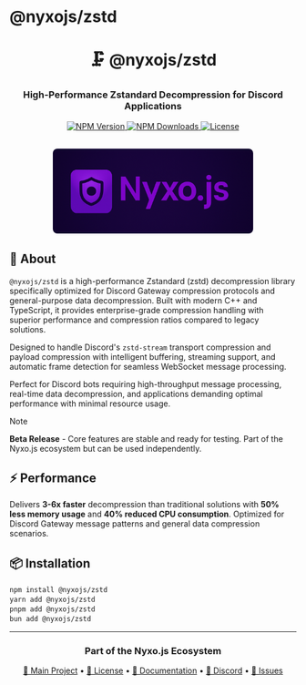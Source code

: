 # @nyxojs/zstd

<div align="center">
  <h1>🗜️ @nyxojs/zstd</h1>
  <h3>High-Performance Zstandard Decompression for Discord Applications</h3>
  <p align="center">
    <a href="https://www.npmjs.com/package/@nyxojs/zstd">
      <img src="https://img.shields.io/npm/v/@nyxojs/zstd?style=for-the-badge&logo=npm&color=CB3837" alt="NPM Version">
    </a>
    <a href="https://www.npmjs.com/package/@nyxojs/zstd">
      <img src="https://img.shields.io/npm/dm/@nyxojs/zstd?style=for-the-badge&logo=npm&color=CB3837" alt="NPM Downloads">
    </a>
    <a href="https://github.com/AtsuLeVrai/nyxo.js/blob/main/LICENSE">
      <img src="https://img.shields.io/github/license/AtsuLeVrai/nyxo.js?style=for-the-badge&logo=apache&color=D22128" alt="License">
    </a>
  </p>
  <br />
  <img src="../../public/nyxojs_banner.png" alt="Nyxo.js Banner" width="70%" style="border-radius: 8px;">
</div>

## 🚀 About

`@nyxojs/zstd` is a high-performance Zstandard (zstd) decompression library specifically optimized for Discord Gateway
compression protocols and general-purpose data decompression. Built with modern C++ and TypeScript, it provides
enterprise-grade compression handling with superior performance and compression ratios compared to legacy solutions.

Designed to handle Discord's `zstd-stream` transport compression and payload compression with intelligent buffering,
streaming support, and automatic frame detection for seamless WebSocket message processing.

Perfect for Discord bots requiring high-throughput message processing, real-time data decompression, and applications
demanding optimal performance with minimal resource usage.

> [!NOTE]
> **Beta Release** - Core features are stable and ready for testing. Part of the Nyxo.js ecosystem but can be used
> independently.

## ⚡ Performance

Delivers **3-6x faster** decompression than traditional solutions with **50% less memory usage** and **40% reduced CPU
consumption**. Optimized for Discord Gateway message patterns and general data compression scenarios.

## 📦 Installation

```bash
npm install @nyxojs/zstd
yarn add @nyxojs/zstd
pnpm add @nyxojs/zstd
bun add @nyxojs/zstd
```

---

<div align="center">
  <h3>Part of the Nyxo.js Ecosystem</h3>
  <p>
    <a href="../../README.md">🌌 Main Project</a> •
    <a href="../../LICENSE">📜 License</a> •
    <a href="https://nyxojs.dev">📖 Documentation</a> •
    <a href="https://discord.gg/hfMzQMbaMg">💬 Discord</a> •
    <a href="https://github.com/AtsuLeVrai/nyxo.js/issues">🐛 Issues</a>
  </p>
</div>
